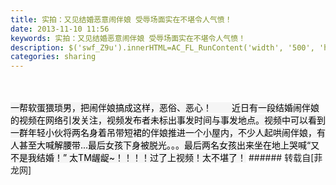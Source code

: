 ```yaml
---
title: 实拍：又见结婚恶意闹伴娘 受辱场面实在不堪令人气愤！
date: 2013-11-10 11:56
keywords: 实拍：又见结婚恶意闹伴娘 受辱场面实在不堪令人气愤！
description: $('swf_Z9u').innerHTML=AC_FL_RunContent('width', '500', 'height', '375', 'allowNetworking', 'internal', 'allowScriptAccess', 'never', 'src', encodeURI('http://player.56.com/v_OTk3Mjk4NzI.swf'), 'quality', 'high', 'bgcolor', '#ffffff', 'wmode', 'transparent', 'allowfullscreen', 'true');一帮软蛋猥琐男，把闹伴娘搞成这样，恶俗、恶心！ 　　近日有一段结婚闹伴娘的视频在网络引发关注，视频发布者未标出事发时间与事发地点。视频中可以看到一群年轻小伙将两名身着吊带短裙的伴娘推进一个小屋内，不少人起哄闹伴娘，有人甚至大喊解腰带...最后女孩下身被脱光。。。最后两名女孩出来坐在地上哭喊“又不是我结婚！” 太TM龌龊~！！！！过了上视频！太不堪了！
categories: sharing
---
```

<td class="t_f" id="postmessage_74685">

<br/>
<br/>
<font style="color:rgb(0,0,0)"><font style="background-color:rgb(245, 245, 245)"><span id="swf_Z9u"></span><script reload="1" type="9400b90e2c23ec16d5ab0303-text/javascript">$('swf_Z9u').innerHTML=AC_FL_RunContent('width', '500', 'height', '375', 'allowNetworking', 'internal', 'allowScriptAccess', 'never', 'src', encodeURI('http://player.56.com/v_OTk3Mjk4NzI.swf'), 'quality', 'high', 'bgcolor', '#ffffff', 'wmode', 'transparent', 'allowfullscreen', 'true');</script>一帮软蛋猥琐男，把闹伴娘搞成这样，恶俗、恶心！ 　　近日有一段结婚闹伴娘的视频在网络引发关注，视频发布者未标出事发时间与事发地点。视频中可以看到一群年轻小伙将两名身着吊带短裙的伴娘推进一个小屋内，不少人起哄闹伴娘，有人甚至大喊解腰带...最后女孩下身被脱光。。。最后两名女孩出来坐在地上哭喊“又不是我结婚！” 太TM龌龊~！！！！过了上视频！太不堪了！</font></font></td>
###### 转载自[菲龙网]